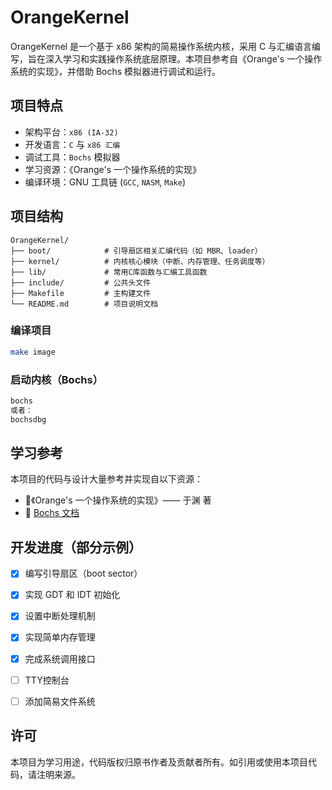 
# OrangeKernel

OrangeKernel 是一个基于 x86 架构的简易操作系统内核，采用 C 与汇编语言编写，旨在深入学习和实践操作系统底层原理。本项目参考自《Orange's 一个操作系统的实现》，并借助 Bochs 模拟器进行调试和运行。

## 项目特点

- 架构平台：`x86 (IA-32)`
- 开发语言：`C` 与 `x86 汇编`
- 调试工具：`Bochs` 模拟器
- 学习资源：《Orange's 一个操作系统的实现》
- 编译环境：GNU 工具链 (`GCC`, `NASM`, `Make`)

## 项目结构

```
OrangeKernel/
├── boot/            # 引导扇区相关汇编代码（如 MBR、loader）
├── kernel/          # 内核核心模块（中断、内存管理、任务调度等）
├── lib/             # 常用C库函数与汇编工具函数
├── include/         # 公共头文件
├── Makefile         # 主构建文件
└── README.md        # 项目说明文档
```

### 编译项目

```bash
make image
```

### 启动内核（Bochs）

```bash
bochs
或者：
bochsdbg
```

## 学习参考

本项目的代码与设计大量参考并实现自以下资源：

- 📘《Orange's 一个操作系统的实现》—— 于渊 著
- 🔧 [Bochs 文档](https://bochs.sourceforge.io/)

## 开发进度（部分示例）

- [x] 编写引导扇区（boot sector）
- [x] 实现 GDT 和 IDT 初始化
- [x] 设置中断处理机制
- [x] 实现简单内存管理
- [x] 完成系统调用接口
- [ ] TTY控制台
- [ ] 添加简易文件系统


## 许可

本项目为学习用途，代码版权归原书作者及贡献者所有。如引用或使用本项目代码，请注明来源。


